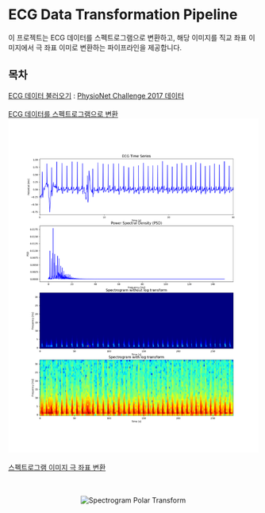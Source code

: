 # ECG Data Transformation Pipeline

이 프로젝트는 ECG 데이터를 스펙트로그램으로 변환하고, 해당 이미지를 직교 좌표 이미지에서 극 좌표 이미로 변환하는 파이프라인을 제공합니다.

## 목차
[ECG 데이터 불러오기](#ecg-데이터-불러오기) : 
[PhysioNet Challenge 2017 데이터](https://physionet.org/content/challenge-2017/1.0.0/)
<br><br>
[ECG 데이터를 스펙트로그램으로 변환](#ecg-데이터를-스펙트로그램으로-변환)<br>
![(./images/spectrogram_polar_transform.png)](https://github.com/hepsdata/ECG_Classification/blob/main/sample/A00001_monitor.png?raw=true)
<br><br>
[스펙트로그램 이미지 극 좌표 변환](#스펙트로그램-이미지-극-좌표-변환)<br><br><br>
<p align="center">
  <img src="https://github.com/hepsdata/ECG_Classification/assets/100850547/9e2be28d-2664-4173-8463-ab6feed6d697.png" alt="Spectrogram Polar Transform">
</p>
